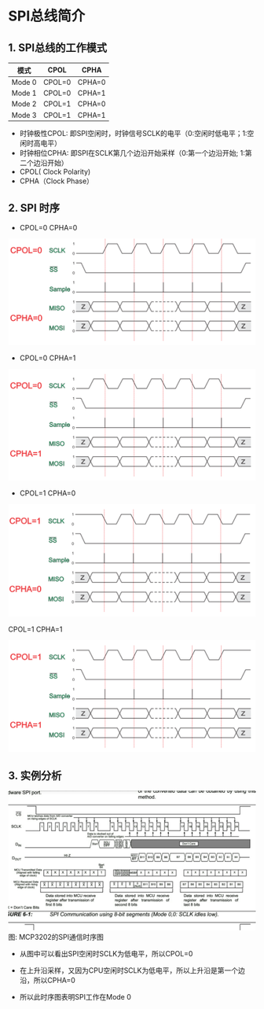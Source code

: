 # SPI总线简介

## 1. SPI总线的工作模式

|模式|CPOL|CPHA|
|----|----|----|
|Mode 0 |CPOL=0 |CPHA=0 |
|Mode 1 |CPOL=0 |CPHA=1 |
|Mode 2 |CPOL=1 |CPHA=0 |
|Mode 3 |CPOL=1 |CPHA=1 |

* 时钟极性CPOL: 即SPI空闲时，时钟信号SCLK的电平（0:空闲时低电平；1:空闲时高电平）
* 时钟相位CPHA: 即SPI在SCLK第几个边沿开始采样（0:第一个边沿开始; 1:第二个边沿开始）
* CPOL( Clock Polarity)
* CPHA（Clock Phase）


## 2. SPI 时序

* CPOL=0 CPHA=0

![](../../../assets/images/STM32/SPI/spi-cpol-0-cpha-0.png)

* CPOL=0 CPHA=1

![](../../../assets/images/STM32/SPI/spi-cpol-0-cpha-1.png)

* CPOL=1 CPHA=0

![](../../../assets/images/STM32/SPI/spi-cpol-1-cpha-0.png)

CPOL=1 CPHA=1

![](../../../assets/images/STM32/SPI/spi-cpol-1-cpha-1.png)


## 3. 实例分析

![spi timing](../../../assets/images/STM32/SPI/spi_timing.jpg)
图: MCP3202的SPI通信时序图

* 从图中可以看出SPI空闲时SCLK为低电平，所以CPOL=0

* 在上升沿采样，又因为CPU空闲时SCLK为低电平，所以上升沿是第一个边沿，所以CPHA=0

* 所以此时序图表明SPI工作在Mode 0
